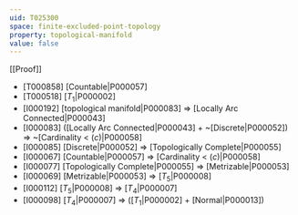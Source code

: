 ```yaml
---
uid: T025300
space: finite-excluded-point-topology
property: topological-manifold
value: false
---
```

[[Proof]]

* [T000858] [Countable|P000057]
* [T000518] [$T_1$|P000002]
* [I000192] [topological manifold|P000083] => [Locally Arc Connected|P000043]
* [I000083] ([Locally Arc Connected|P000043] + ~[Discrete|P000052]) => ~[Cardinality < $\mathfrak(c)$|P000058]
* [I000085] [Discrete|P000052] => [Topologically Complete|P000055]
* [I000067] [Countable|P000057] => [Cardinality < $\mathfrak(c)$|P000058]
* [I000077] [Topologically Complete|P000055] => [Metrizable|P000053]
* [I000069] [Metrizable|P000053] => [$T_5$|P000008]
* [I000112] [$T_5$|P000008] => [$T_4$|P000007]
* [I000098] [$T_4$|P000007] => ([$T_1$|P000002] + [Normal|P000013])

